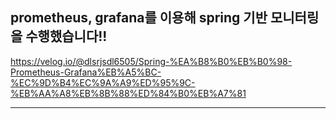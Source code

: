 ## prometheus, grafana를 이용해 spring 기반 모니터링을 수행했습니다!!

https://velog.io/@dlsrjsdl6505/Spring-%EA%B8%B0%EB%B0%98-Prometheus-Grafana%EB%A5%BC-%EC%9D%B4%EC%9A%A9%ED%95%9C-%EB%AA%A8%EB%8B%88%ED%84%B0%EB%A7%81
****
